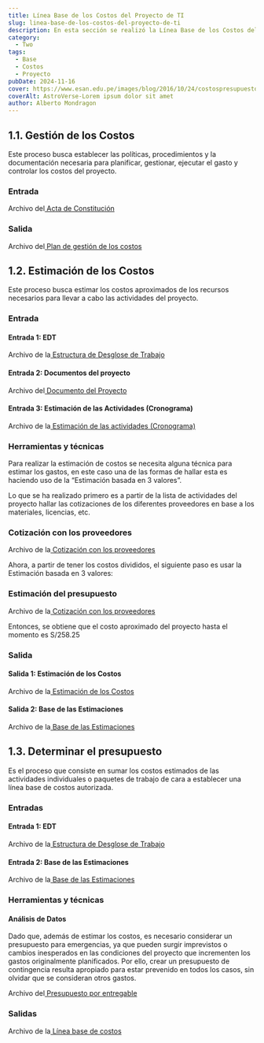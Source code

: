 ```yaml
---
title: Línea Base de los Costos del Proyecto de TI
slug: linea-base-de-los-costos-del-proyecto-de-ti
description: En esta sección se realizó la Línea Base de los Costos del Proyecto de TI
category:
  - Two
tags:
  - Base
  - Costos
  - Proyecto
pubDate: 2024-11-16
cover: https://www.esan.edu.pe/images/blog/2016/10/24/costospresupuesto-principal.jpg
coverAlt: AstroVerse-Lorem ipsum dolor sit amet
author: Alberto Mondragon
---
```


## 1.1. Gestión de los Costos

Este proceso busca establecer las políticas, procedimientos y la documentación necesaria para planificar, gestionar, ejecutar el gasto y controlar los costos del proyecto.

### Entrada

<p>Archivo del<a href="https://docs.google.com/document/d/1m3O54UVmjVM5LJt0gZSCpsgG9_EoaglraMYLaU84VSg/edit?tab=t.0" target="_blank"> Acta de Constitución</a></p>

### Salida

<p>Archivo del<a href="https://docs.google.com/document/d/1K-MUygS7oJsSlDSGVXgGi1ZzDg6cpyRTdJP5VJTeKHo/edit?usp=sharing
" target="_blank"> Plan de gestión de los costos</a></p>

## 1.2. Estimación de los Costos

Este proceso busca estimar los costos aproximados de los recursos necesarios para llevar a cabo las actividades del proyecto.

### Entrada

#### Entrada 1: EDT

<p>Archivo de la<a href="https://www.canva.com/design/DAGUQGP1mp8/m9p7gHxUeNTYHiUusoGBKg/edit?utm_content=DAGUQGP1mp8&utm_campaign=designshare&utm_medium=link2&utm_source=sharebutton" target="_blank"> Estructura de Desglose de Trabajo</a></p>

#### Entrada 2: Documentos del proyecto

<p>Archivo del<a href="https://docs.google.com/document/d/1K-MUygS7oJsSlDSGVXgGi1ZzDg6cpyRTdJP5VJTeKHo/edit?usp=sharing" target="_blank"> Documento del Proyecto</a></p>

#### Entrada 3: Estimación de las Actividades (Cronograma)

<p>Archivo de la<a href="https://docs.google.com/spreadsheets/d/1B-fWOYhEYNY2Fl1Q1yXFo1d9Cx3qRbkq9utIr3DAPds/edit?gid=1854727178#gid=1854727178" target="_blank"> Estimación de las actividades (Cronograma)</a></p>

### Herramientas y técnicas

Para realizar la estimación de costos se necesita alguna técnica para estimar los gastos, en este caso una de las formas de hallar esta es haciendo uso de la “Estimación basada en 3 valores”.

Lo que se ha realizado primero es a partir de la lista de actividades del proyecto hallar las cotizaciones de los diferentes proveedores en base a los materiales, licencias, etc.

### Cotización con los proveedores

<p>Archivo de la<a href="https://docs.google.com/spreadsheets/d/1ZXJ4IKOo5r2k-g4dhhilLBpFDujhZy7C/edit?usp=sharing&ouid=104680898409765122833&rtpof=true&sd=true" target="_blank"> Cotización con los proveedores</a></p>

Ahora, a partir de tener los costos divididos, el siguiente paso es usar la Estimación basada en 3 valores:

### Estimación del presupuesto

<p>Archivo de la<a href="https://docs.google.com/spreadsheets/d/1ZXJ4IKOo5r2k-g4dhhilLBpFDujhZy7C/edit?usp=sharing&ouid=104680898409765122833&rtpof=true&sd=true" target="_blank"> Cotización con los proveedores</a></p>

Entonces, se obtiene que el costo aproximado del proyecto hasta el momento es S/258.25

### Salida

#### Salida 1: Estimación de los Costos

<p>Archivo de la<a href="https://docs.google.com/spreadsheets/d/1ZXJ4IKOo5r2k-g4dhhilLBpFDujhZy7C/edit?usp=sharing&ouid=104680898409765122833&rtpof=true&sd=true" target="_blank"> Estimación de los Costos</a></p>

#### Salida 2: Base de las Estimaciones

<p>Archivo de la<a href="https://docs.google.com/document/d/1A9qbxjo_m7Bwofzo3Ox51-EUTO65hdb3ftWaA1bZh0o/edit?usp=sharing" target="_blank"> Base de las Estimaciones</a></p>

## 1.3. Determinar el presupuesto

Es el proceso que consiste en sumar los costos estimados de las actividades individuales o paquetes de trabajo de cara a establecer una línea base de costos autorizada.

### Entradas

#### Entrada 1: EDT

<p>Archivo de la<a href="https://www.canva.com/design/DAGUQGP1mp8/m9p7gHxUeNTYHiUusoGBKg/edit?utm_content=DAGUQGP1mp8&utm_campaign=designshare&utm_medium=link2&utm_source=sharebutton" target="_blank"> Estructura de Desglose de Trabajo</a></p>

#### Entrada 2: Base de las Estimaciones

<p>Archivo de la<a href="https://docs.google.com/document/d/1A9qbxjo_m7Bwofzo3Ox51-EUTO65hdb3ftWaA1bZh0o/edit?usp=sharing" target="_blank"> Base de las Estimaciones</a></p>

### Herramientas y técnicas

#### Análisis de Datos

Dado que, además de estimar los costos, es necesario considerar un presupuesto para emergencias, ya que pueden surgir imprevistos o cambios inesperados en las condiciones del proyecto que incrementen los gastos originalmente planificados. Por ello, crear un presupuesto de contingencia resulta apropiado para estar prevenido en todos los casos, sin olvidar que se consideran otros gastos.

<p>Archivo del<a href="https://www.canva.com/design/DAGYKbDj3-U/g6o0_b-D3LqE99illDPvAA/edit?utm_content=DAGYKbDj3-U&utm_campaign=designshare&utm_medium=link2&utm_source=sharebutton" target="_blank"> Presupuesto por entregable</a></p>

### Salidas

<p>Archivo de la<a href="https://docs.google.com/spreadsheets/d/1ZXJ4IKOo5r2k-g4dhhilLBpFDujhZy7C/edit?usp=sharing&ouid=104680898409765122833&rtpof=true&sd=true" target="_blank"> Línea base de costos</a></p>